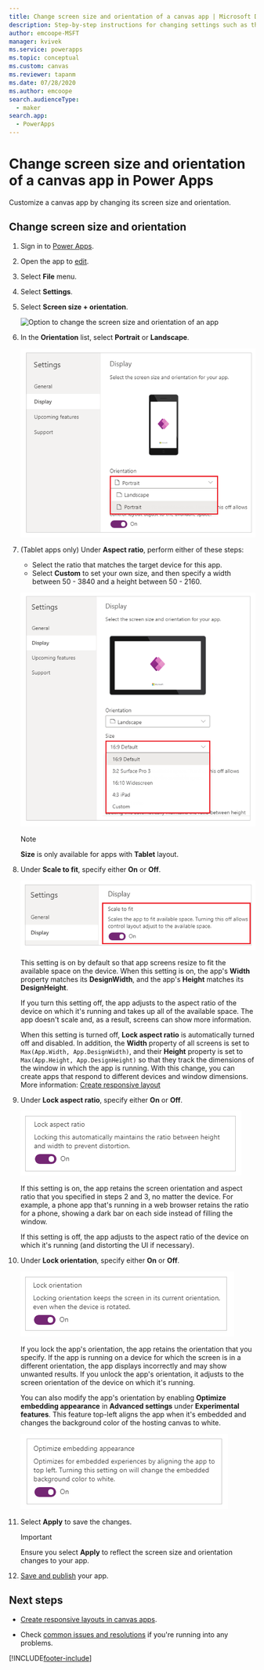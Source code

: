 ```yaml
---
title: Change screen size and orientation of a canvas app | Microsoft Docs
description: Step-by-step instructions for changing settings such as the screen size and the orientation of a canvas app in Power Apps
author: emcoope-MSFT
manager: kvivek
ms.service: powerapps
ms.topic: conceptual
ms.custom: canvas
ms.reviewer: tapanm
ms.date: 07/28/2020
ms.author: emcoope
search.audienceType: 
  - maker
search.app: 
  - PowerApps
---
```

# Change screen size and orientation of a canvas app in Power Apps

Customize a canvas app by changing its screen size and orientation.

## Change screen size and orientation

1. Sign in to [Power Apps](https://make.powerapps.com).
1. Open the app to [edit](edit-app.md).
1. Select **File** menu.
1. Select **Settings**.
1. Select **Screen size + orientation**.

    ![Option to change the screen size and orientation of an app](./media/set-aspect-ratio-portrait-landscape/size-orientation.png "Screen size + orientation option")

1. In the **Orientation** list, select **Portrait** or **Landscape**. <br> 

    ![Orientation for phone layout](./media/set-aspect-ratio-portrait-landscape/phone-layout-orientation.png "Orientation for phone layout")

1. (Tablet apps only) Under **Aspect ratio**, perform either of these steps:

    - Select the ratio that matches the target device for this app.
    - Select **Custom** to set your own size, and then specify a width between 50 - 3840 and a height between 50 - 2160.

    ![Change the aspect ratio of a tablet app](./media/set-aspect-ratio-portrait-landscape/aspect-tablet.png "Aspect ratio for a tablet")
    
    > [!NOTE]
    > **Size** is only available for apps with **Tablet** layout.

1. Under **Scale to fit**, specify either **On** or **Off**.

    ![Scale to fit](./media/set-aspect-ratio-portrait-landscape/scale-to-fit.png "Scale to fit")

    This setting is on by default so that app screens resize to fit the available space on the device. When this setting is on, the app's **Width** property matches its **DesignWidth**, and the app's **Height** matches its **DesignHeight**.

    If you turn this setting off, the app adjusts to the aspect ratio of the device on which it's running and takes up all of the available space. The app doesn't scale and, as a result, screens can show more information.

    When this setting is turned off, **Lock aspect ratio** is automatically turned off and disabled. In addition, the **Width** property of all screens is set to `Max(App.Width, App.DesignWidth)`, and their **Height** property is set to `Max(App.Height, App.DesignHeight)` so that they track the dimensions of the window in which the app is running. With this change, you can create apps that respond to different devices and window dimensions. More information: [Create responsive layout](create-responsive-layout.md)

1. Under **Lock aspect ratio**, specify either **On** or **Off**.

    ![Lock aspect ratio](./media/set-aspect-ratio-portrait-landscape/lock-aspect-ratio.png "Lock aspect ratio")

    If this setting is on, the app retains the screen orientation and aspect ratio that you specified in steps 2 and 3, no matter the device. For example, a phone app that's running in a web browser retains the ratio for a phone, showing a dark bar on each side instead of filling the window.

    If this setting is off, the app adjusts to the aspect ratio of the device on which it's running (and distorting the UI if necessary).

1. Under **Lock orientation**, specify either **On** or **Off**.

    ![Lock orientation](./media/set-aspect-ratio-portrait-landscape/lock-orientation.png "Lock orientation")

    If you lock the app's orientation, the app retains the orientation that you specify. If the app is running on a device for which the screen is in a different orientation, the app displays incorrectly and may show unwanted results. If you unlock the app's orientation, it adjusts to the screen orientation of the device on which it's running.

    You can also modify the app's orientation by enabling **Optimize embedding appearance** in **Advanced settings** under **Experimental features**. This feature top-left aligns the app when it's embedded and changes the background color of the hosting canvas to white.

    ![Embedding experience](./media/set-aspect-ratio-portrait-landscape/embedding-experience.png "Embedding experience")

1. Select **Apply** to save the changes.

    > [!IMPORTANT]
    > Ensure you select **Apply** to reflect the screen size and orientation changes to your app.

1. [Save and publish](save-publish-app.md) your app.

## Next steps

* [Create responsive layouts in canvas apps](create-responsive-layout.md).

* Check [common issues and resolutions](common-issues-and-resolutions.md) if you're running into any problems.

[!INCLUDE[footer-include](../../includes/footer-banner.md)]